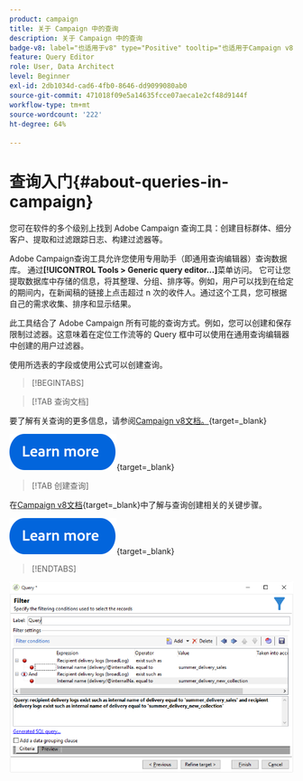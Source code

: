 ```yaml
---
product: campaign
title: 关于 Campaign 中的查询
description: 关于 Campaign 中的查询
badge-v8: label="也适用于v8" type="Positive" tooltip="也适用于Campaign v8"
feature: Query Editor
role: User, Data Architect
level: Beginner
exl-id: 2db1034d-cad6-4fb0-8646-dd9099080ab0
source-git-commit: 471018f09e5a14635fcce07aeca1e2cf48d9144f
workflow-type: tm+mt
source-wordcount: '222'
ht-degree: 64%

---
```


# 查询入门{#about-queries-in-campaign}



您可在软件的多个级别上找到 Adobe Campaign 查询工具：创建目标群体、细分客户、提取和过滤跟踪日志、构建过滤器等。

Adobe Campaign查询工具允许您使用专用助手（即通用查询编辑器）查询数据库。 通过&#x200B;**[!UICONTROL Tools > Generic query editor...]**&#x200B;菜单访问。 它可让您提取数据库中存储的信息，将其整理、分组、排序等。例如，用户可以找到在给定的期间内，在新闻稿的链接上点击超过 n 次的收件人。通过这个工具，您可根据自己的需求收集、排序和显示结果。

此工具结合了 Adobe Campaign 所有可能的查询方式。例如，您可以创建和保存限制过滤器。这意味着在定位工作流等的 Query 框中可以使用在通用查询编辑器中创建的用户过滤器。

使用所选表的字段或使用公式可以创建查询。

>[!BEGINTABS]

>[!TAB 查询文档]

要了解有关查询的更多信息，请参阅[Campaign v8文档。](https://experienceleague.adobe.com/zh-hans/docs/campaign/automation/workflows/wf-activities/activities){target=_blank}


[![image](../../assets/do-not-localize/learn-more-button.svg)](https://experienceleague.adobe.com/zh-hans/docs/campaign/automation/workflows/wf-activities/activities){target=_blank}


>[!TAB 创建查询]

在[Campaign v8文档](https://experienceleague.adobe.com/zh-hans/docs/campaign/automation/workflows/wf-activities/targeting-activities/query){target=_blank}中了解与查询创建相关的关键步骤。

[![image](../../assets/do-not-localize/learn-more-button.svg)](https://experienceleague.adobe.com/zh-hans/docs/campaign/automation/workflows/wf-activities/targeting-activities/query){target=_blank}

>[!ENDTABS]

![显示查询示例的屏幕截图。](assets/query_recipients_4.png)
